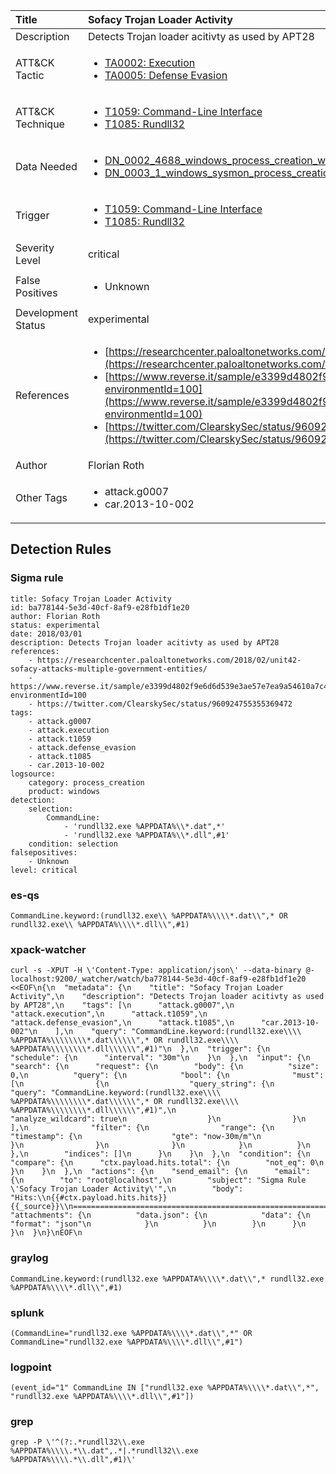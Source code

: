 | Title                | Sofacy Trojan Loader Activity                                                                                                                                                 |
|:---------------------|:------------------------------------------------------------------------------------------------------------------------------------------------------------|
| Description          | Detects Trojan loader acitivty as used by APT28                                                                                                                                           |
| ATT&amp;CK Tactic    |  <ul><li>[TA0002: Execution](https://attack.mitre.org/tactics/TA0002)</li><li>[TA0005: Defense Evasion](https://attack.mitre.org/tactics/TA0005)</li></ul>  |
| ATT&amp;CK Technique | <ul><li>[T1059: Command-Line Interface](https://attack.mitre.org/techniques/T1059)</li><li>[T1085: Rundll32](https://attack.mitre.org/techniques/T1085)</li></ul>  |
| Data Needed          | <ul><li>[DN_0002_4688_windows_process_creation_with_commandline](../Data_Needed/DN_0002_4688_windows_process_creation_with_commandline.md)</li><li>[DN_0003_1_windows_sysmon_process_creation](../Data_Needed/DN_0003_1_windows_sysmon_process_creation.md)</li></ul>  |
| Trigger              | <ul><li>[T1059: Command-Line Interface](../Triggers/T1059.md)</li><li>[T1085: Rundll32](../Triggers/T1085.md)</li></ul>  |
| Severity Level       | critical |
| False Positives      | <ul><li>Unknown</li></ul>  |
| Development Status   | experimental |
| References           | <ul><li>[https://researchcenter.paloaltonetworks.com/2018/02/unit42-sofacy-attacks-multiple-government-entities/](https://researchcenter.paloaltonetworks.com/2018/02/unit42-sofacy-attacks-multiple-government-entities/)</li><li>[https://www.reverse.it/sample/e3399d4802f9e6d6d539e3ae57e7ea9a54610a7c4155a6541df8e94d67af086e?environmentId=100](https://www.reverse.it/sample/e3399d4802f9e6d6d539e3ae57e7ea9a54610a7c4155a6541df8e94d67af086e?environmentId=100)</li><li>[https://twitter.com/ClearskySec/status/960924755355369472](https://twitter.com/ClearskySec/status/960924755355369472)</li></ul>  |
| Author               | Florian Roth |
| Other Tags           | <ul><li>attack.g0007</li><li>car.2013-10-002</li></ul> | 

## Detection Rules

### Sigma rule

```
title: Sofacy Trojan Loader Activity
id: ba778144-5e3d-40cf-8af9-e28fb1df1e20
author: Florian Roth
status: experimental
date: 2018/03/01
description: Detects Trojan loader acitivty as used by APT28
references:
    - https://researchcenter.paloaltonetworks.com/2018/02/unit42-sofacy-attacks-multiple-government-entities/
    - https://www.reverse.it/sample/e3399d4802f9e6d6d539e3ae57e7ea9a54610a7c4155a6541df8e94d67af086e?environmentId=100
    - https://twitter.com/ClearskySec/status/960924755355369472
tags:
    - attack.g0007
    - attack.execution
    - attack.t1059
    - attack.defense_evasion
    - attack.t1085
    - car.2013-10-002
logsource:
    category: process_creation
    product: windows
detection:
    selection:
        CommandLine:
            - 'rundll32.exe %APPDATA%\\*.dat",*'
            - 'rundll32.exe %APPDATA%\\*.dll",#1'
    condition: selection
falsepositives:
    - Unknown
level: critical

```





### es-qs
    
```
CommandLine.keyword:(rundll32.exe\\ %APPDATA%\\\\*.dat\\",* OR rundll32.exe\\ %APPDATA%\\\\*.dll\\",#1)
```


### xpack-watcher
    
```
curl -s -XPUT -H \'Content-Type: application/json\' --data-binary @- localhost:9200/_watcher/watch/ba778144-5e3d-40cf-8af9-e28fb1df1e20 <<EOF\n{\n  "metadata": {\n    "title": "Sofacy Trojan Loader Activity",\n    "description": "Detects Trojan loader acitivty as used by APT28",\n    "tags": [\n      "attack.g0007",\n      "attack.execution",\n      "attack.t1059",\n      "attack.defense_evasion",\n      "attack.t1085",\n      "car.2013-10-002"\n    ],\n    "query": "CommandLine.keyword:(rundll32.exe\\\\ %APPDATA%\\\\\\\\*.dat\\\\\\",* OR rundll32.exe\\\\ %APPDATA%\\\\\\\\*.dll\\\\\\",#1)"\n  },\n  "trigger": {\n    "schedule": {\n      "interval": "30m"\n    }\n  },\n  "input": {\n    "search": {\n      "request": {\n        "body": {\n          "size": 0,\n          "query": {\n            "bool": {\n              "must": [\n                {\n                  "query_string": {\n                    "query": "CommandLine.keyword:(rundll32.exe\\\\ %APPDATA%\\\\\\\\*.dat\\\\\\",* OR rundll32.exe\\\\ %APPDATA%\\\\\\\\*.dll\\\\\\",#1)",\n                    "analyze_wildcard": true\n                  }\n                }\n              ],\n              "filter": {\n                "range": {\n                  "timestamp": {\n                    "gte": "now-30m/m"\n                  }\n                }\n              }\n            }\n          }\n        },\n        "indices": []\n      }\n    }\n  },\n  "condition": {\n    "compare": {\n      "ctx.payload.hits.total": {\n        "not_eq": 0\n      }\n    }\n  },\n  "actions": {\n    "send_email": {\n      "email": {\n        "to": "root@localhost",\n        "subject": "Sigma Rule \'Sofacy Trojan Loader Activity\'",\n        "body": "Hits:\\n{{#ctx.payload.hits.hits}}{{_source}}\\n================================================================================\\n{{/ctx.payload.hits.hits}}",\n        "attachments": {\n          "data.json": {\n            "data": {\n              "format": "json"\n            }\n          }\n        }\n      }\n    }\n  }\n}\nEOF\n
```


### graylog
    
```
CommandLine.keyword:(rundll32.exe %APPDATA%\\\\*.dat\\",* rundll32.exe %APPDATA%\\\\*.dll\\",#1)
```


### splunk
    
```
(CommandLine="rundll32.exe %APPDATA%\\\\*.dat\\",*" OR CommandLine="rundll32.exe %APPDATA%\\\\*.dll\\",#1")
```


### logpoint
    
```
(event_id="1" CommandLine IN ["rundll32.exe %APPDATA%\\\\*.dat\\",*", "rundll32.exe %APPDATA%\\\\*.dll\\",#1"])
```


### grep
    
```
grep -P \'^(?:.*rundll32\\.exe %APPDATA%\\\\.*\\.dat",.*|.*rundll32\\.exe %APPDATA%\\\\.*\\.dll",#1)\'
```



